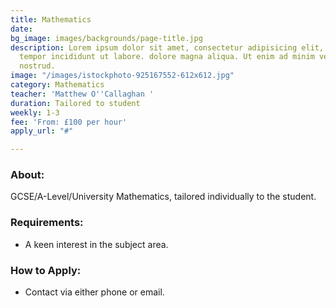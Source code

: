 ```yaml
---
title: Mathematics
date: 
bg_image: images/backgrounds/page-title.jpg
description: Lorem ipsum dolor sit amet, consectetur adipisicing elit, sed do eiusmod
  tempor incididunt ut labore. dolore magna aliqua. Ut enim ad minim veniam, quis
  nostrud.
image: "/images/istockphoto-925167552-612x612.jpg"
category: Mathematics
teacher: 'Matthew O''Callaghan '
duration: Tailored to student
weekly: 1-3
fee: 'From: £100 per hour'
apply_url: "#"

---
```

### About:

GCSE/A-Level/University Mathematics, tailored individually to the student.</p>

### Requirements:

* A keen interest in the subject area.

### How to Apply:

* Contact via either phone or email.